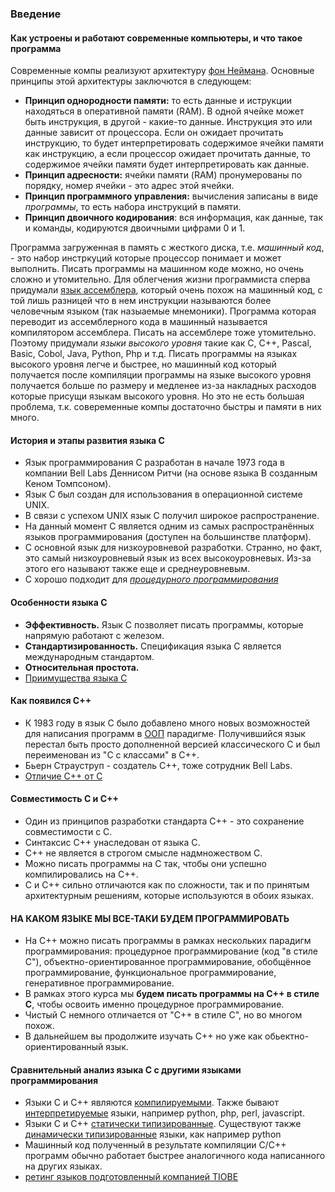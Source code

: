 ### Введение

#### Как устроены и работают современные компьютеры, и что такое программа
Современные компы реализуют архитектуру [фон Неймана](https://ru.wikipedia.org/wiki/Архитектура_фон_Неймана). Основные принципы этой архитектуры заключются в следующем:
* **Принцип однородности памяти:** то есть данные и иструкции находяться в оперативной памяти (RAM). В одной ячейке может быть инструкция, в другой - какие-то данные. Инструкция это или данные зависит от процессора. Если он ожидает прочитать инструкцию, то будет интерпретировать содержимое ячейки памяти как инструкцию, а если процессор ожидает прочитать данные, то содержимое ячейки памяти будет интерпретировать как данные.
* **Принцип адресности:** ячейки памяти (RAM) пронумерованы по порядку, номер ячейки - это адрес этой ячейки.
* **Принцип программного управления:** вычисления записаны в виде *программы*, то есть набора инструкций в памяти.
* **Принцип двоичного кодирования**: вся информация, как данные, так и команды, кодируются двоичными цифрами 0 и 1.

Программа загруженная в память с жесткого диска, т.е. *машинный код*, - это набор инстркуций которые процессор понимает и может выполнить. Писать программы на машинном коде можно, но очень сложно и утомительно. Для облегчения жизни программиста сперва придумали [язык ассемблера](https://ru.wikipedia.org/wiki/Язык_ассемблера), который очень похож на машинный код, с той лишь разницей что в нем инструкции называются более человечным языком (так назыаемые мнемоники). Программа которая переводит из ассемблерного кода в машинный называется компилятором ассемблера. Писать на ассемблере тоже утомительно. Поэтому придумали *языки высокого уровня* такие как C, C++, Pascal, Basic, Cobol, Java, Python, Php и т.д. Писать программы на языках высокого уровня легче и быстрее, но машинный код который получается после компиляции программы на языке высокого уровня получается больше по размеру и медленее из-за накладных расходов которые присущи языкам высокого уровня. Но это не есть большая проблема, т.к. совеременные компы достаточно быстры и памяти в них много.

#### История и этапы развития языка С
* Язык программирования C разработан в начале 1973 года в компании Bell Labs Деннисом Ритчи (на основе языка B созданным Кеном Томпсоном).
* Язык C был создан для использования в операционной системе UNIX.
* В связи с успехом UNIX язык C получил широкое распространение.
* На данный момент C является одним из самых распространённых языков программирования (доступен на большинстве платформ).
* C основной язык для низкоуровневой разработки. Странно, но факт, это самый низкоуровневый язык из всех высокоуровневых. Из-за этого его называют также еще и среднеуровневым.
* С хорошо подходит для [*процедурного программирования*](https://ru.wikipedia.org/wiki/Процедурное_программирование)

#### Особенности языка С
* **Эффективность.** Язык С позволяет писать программы, которые напрямую работают с железом.
* **Стандартизированность.** Спецификация языка C является международным стандартом.
* **Относительная простота.**
* [Приимущества языка С](https://foxford.ru/wiki/informatika/preimuschestva-yazyka-s)

#### Как появился С++
* К 1983 году в язык С было добавлено много новых возможностей для написания программ в [ООП](https://ru.wikipedia.org/wiki/Объектно-ориентированное_программирование) парадигме∙ Получившийся язык перестал быть просто дополненной версией классического C и был переименован из "C с классами" в C++.
* Бьерн Страуструп - создатель С++, тоже сотрудник Bell Labs.
* [Отличие С++ от С](https://foxford.ru/wiki/informatika/otlichiya-yazykov-programmirovaniya-si-i-s)

#### Совместимость С и С++
* Один из принципов разработки стандарта C++ - это сохранение совместимости с C.
* Синтаксис C++ унаследован от языка C.
* C++ не является в строгом смысле надмножеством C.
* Можно писать программы на C так, чтобы они успешно компилировались на C++.
* C и C++ сильно отличаются как по сложности, так и по принятым архитектурным решениям, которые используются в обоих языках.

#### НА КАКОМ ЯЗЫКЕ МЫ ВСЕ-ТАКИ БУДЕМ ПРОГРАММИРОВАТЬ 
* На C++ можно писать программы в рамках нескольких парадигм программирования: процедурное программирование (код "в стиле C"), объектно-ориентированное программирование, обобщённое программирование, функциональное программирование, генеративное программирование. 
* В рамках этого курса мы **будем писать программы на С++ в стиле С**, чтобы освоить именно процедурное программирование.
* Чистый С немного отличается от "С++ в стиле С", но во многом похож.
* В дальнейшем вы продолжите изучать С++ но уже как обьектно-ориентированный язык.

#### Сравнительный анализ языка С с другими языками программирования
* Языки С и С++ являются [компилируемыми](https://ru.wikipedia.org/wiki/Компилируемый_язык_программирования). Также бывают [интерпретируемые](https://ru.wikipedia.org/wiki/Интерпретируемый_язык_программирования) языки, например python, php, perl, javascript. 
* Языки C и С++ [статически типизированные](https://ru.wikipedia.org/wiki/Статическая_типизация). Существуют также [динамически типизированные](https://ru.wikipedia.org/wiki/Динамическая_типизация) языки, как например python
*  Машинный код полученный в результате компиляции С/С++ программ обычно работает быстрее аналогичного кода написанного на других языках. 
* [ретинг языков подготовленный компанией TIOBE](https://www.tiobe.com/tiobe-index/)
